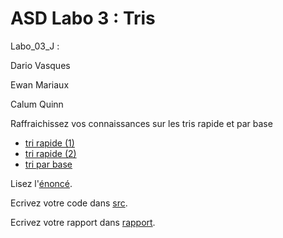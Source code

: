 # ASD Labo 3 : Tris

Labo_03_J :

Dario Vasques

Ewan Mariaux

Calum Quinn

Raffraichissez vos connaissances sur les tris rapide et par base 
 * [tri rapide (1)](https://youtu.be/bt-dSrYrocw)
 * [tri rapide (2)](https://youtu.be/0sZIuljHSA4)
 * [tri par base](https://youtu.be/PRCFq2LBEk8)

Lisez l'[énoncé](enonce). 

Ecrivez votre code dans [src](src).

Ecrivez votre rapport dans [rapport](rapport).
